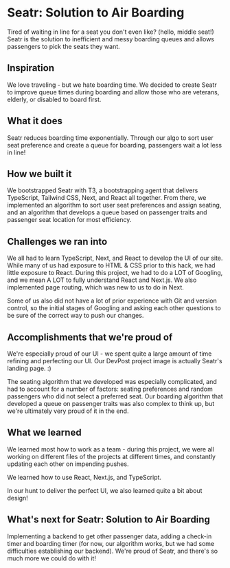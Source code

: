 # Seatr: Solution to Air Boarding
Tired of waiting in line for a seat you don't even like? (hello, middle seat!) Seatr is the solution to inefficient and messy boarding queues and allows passengers to pick the seats they want.

## Inspiration
We love traveling - but we hate boarding time. We decided to create Seatr to improve queue times during boarding and allow those who are veterans, elderly, or disabled to board first.

## What it does
Seatr reduces boarding time exponentially. Through our algo to sort user seat preference and create a queue for boarding, passengers wait a lot less in line!

## How we built it
We bootstrapped Seatr with T3, a bootstrapping agent that delivers TypeScript, Tailwind CSS, Next, and React all together. From there, we implemented an algorithm to sort user seat preferences and assign seating, and an algorithm that develops a queue based on passenger traits and passenger seat location for most efficiency.

## Challenges we ran into
We all had to learn TypeScript, Next, and React to develop the UI of our site. While many of us had exposure to HTML & CSS prior to this hack, we had little exposure to React. During this project, we had to do a LOT of Googling, and we mean A LOT to fully understand React and Next.js. We also implemented page routing, which was new to us to do in Next.

Some of us also did not have a lot of prior experience with Git and version control, so the initial stages of Googling and asking each other questions to be sure of the correct way to push our changes.

## Accomplishments that we're proud of
We're especially proud of our UI - we spent quite a large amount of time refining and perfecting our UI. Our DevPost project image is actually Seatr's landing page. :)

The seating algorithm that we developed was especially complicated, and had to account for a number of factors: seating preferences and random passengers who did not select a preferred seat. Our boarding algorithm that developed a queue on passenger traits was also complex to think up, but we're ultimately very proud of it in the end.

## What we learned
We learned most how to work as a team - during this project, we were all working on different files of the projects at different times, and constantly updating each other on impending pushes.

We learned how to use React, Next.js, and TypeScript.

In our hunt to deliver the perfect UI, we also learned quite a bit about design!

## What's next for Seatr: Solution to Air Boarding
Implementing a backend to get other passenger data, adding a check-in timer and boarding timer (for now, our algorithm works, but we had some difficulties establishing our backend). We're proud of Seatr, and there's so much more we could do with it!
